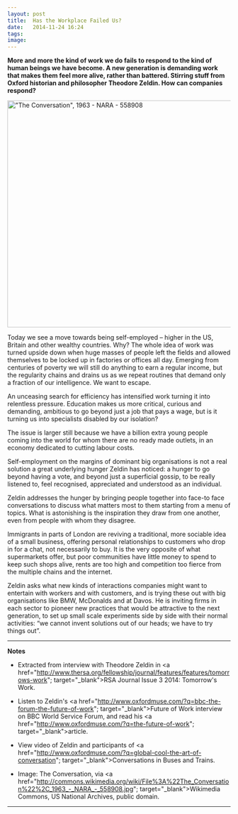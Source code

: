 ```yaml
---
layout: post
title:  Has the Workplace Failed Us?
date:   2014-11-24 16:24
tags: 
image:
---
```


**More and more the kind of work we do fails to respond to the kind of human beings we have become. A new generation is demanding work that makes them feel more alive, rather than battered. Stirring stuff from Oxford historian and philosopher Theodore Zeldin. How can companies respond?**

<a title="By Unknown or not provided (U.S. National Archives and Records Administration) [Public domain], via Wikimedia Commons" href="http://commons.wikimedia.org/wiki/File%3A%22The_Conversation%22%2C_1963_-_NARA_-_558908.jpg"><img width="512" alt="&quot;The Conversation&quot;, 1963 - NARA - 558908" src="//upload.wikimedia.org/wikipedia/commons/thumb/f/ff/%22The_Conversation%22%2C_1963_-_NARA_-_558908.jpg/512px-%22The_Conversation%22%2C_1963_-_NARA_-_558908.jpg"/></a>

Today we see a move towards being self-employed – higher in the US, Britain and other wealthy countries. Why? The whole idea of work was turned upside down when huge masses of people left the fields and allowed themselves to be locked up in factories or offices all day. Emerging from centuries of poverty we will still do anything to earn a regular income, but the regularity chains and drains us as we repeat routines that demand only a fraction of our intelligence. We want to escape. 

An unceasing search for efficiency has intensified work turning it into relentless pressure. Education makes us more critical, curious and demanding, ambitious to go beyond just a job that pays a wage, but is it turning us into specialists disabled by our isolation? 

The issue is larger still because we have a billion extra young people coming into the world for whom there are no ready made outlets, in an economy dedicated to cutting labour costs.

Self-employment on the margins of dominant big organisations is not a real solution a great underlying hunger Zeldin has noticed: a hunger to go beyond having a vote, and beyond just a superficial gossip, to be really listened to, feel recognised, appreciated and understood as an individual. 

Zeldin addresses the hunger by bringing people together into face-to face conversations to discuss what matters most to them starting from a menu of topics. What is astonishing is the inspiration they draw from one another, even from people with whom they disagree. 

Immigrants in parts of London are reviving a traditional, more sociable idea of a small business, offering personal relationships to customers who drop in for a chat, not necessarily to buy. It is the very opposite of what supermarkets offer, but poor communities have little money to spend to keep such shops alive, rents are too high and competition too fierce from the multiple chains and the internet.

Zeldin asks what new kinds of interactions companies might want to entertain with workers and with customers, and is trying these out with big organisations like BMW, McDonalds and at Davos. He is inviting firms in each sector to pioneer new practices that would be attractive to the next generation, to set up small scale experiments side by side with their normal activities: “we cannot invent solutions out of our heads; we have to try things out”. 
__________________
<b>Notes</b>

* Extracted from interview with Theodore Zeldin in <a href="http://www.thersa.org/fellowship/journal/features/features/tomorrows-work"; target="_blank">RSA Journal Issue 3 2014: Tomorrow's Work</a>.

* Listen to Zeldin's <a href="http://www.oxfordmuse.com/?q=bbc-the-forum-the-future-of-work"; target="_blank">Future of Work interview </a> on BBC World Service Forum, and read his <a href="http://www.oxfordmuse.com/?q=the-future-of-work"; target="_blank">article</a>. 

* View video of Zeldin and participants of <a href="http://www.oxfordmuse.com/?q=global-cool-the-art-of-conversation"; target="_blank">Conversations in Buses and Trains</a>.

* Image: The Conversation, via <a href="http://commons.wikimedia.org/wiki/File%3A%22The_Conversation%22%2C_1963_-_NARA_-_558908.jpg"; target="_blank">Wikimedia Commons</a>, US National Archives, public domain.
__________________








